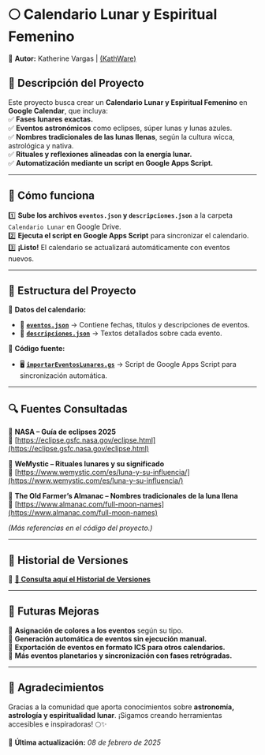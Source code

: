 # 🌕 **Calendario Lunar y Espiritual Femenino**  

📌 **Autor:** Katherine Vargas | [(KathWare)](https://kathware.com.ar)  

## 📌 **Descripción del Proyecto**  

Este proyecto busca crear un **Calendario Lunar y Espiritual Femenino** en **Google Calendar**, que incluya:  
✅ **Fases lunares exactas.**  
✅ **Eventos astronómicos** como eclipses, súper lunas y lunas azules.  
✅ **Nombres tradicionales de las lunas llenas**, según la cultura wicca, astrológica y nativa.  
✅ **Rituales y reflexiones alineadas con la energía lunar.**  
✅ **Automatización mediante un script en Google Apps Script.**  

---

## 🚀 **Cómo funciona**  

1️⃣ **Sube los archivos `eventos.json` y `descripciones.json`** a la carpeta `Calendario Lunar` en Google Drive.  
2️⃣ **Ejecuta el script en Google Apps Script** para sincronizar el calendario.  
3️⃣ **¡Listo!** El calendario se actualizará automáticamente con eventos nuevos.  

---

## 📂 **Estructura del Proyecto**  

📌 **Datos del calendario:**  
- 📜 **[`eventos.json`](./eventos.json)** → Contiene fechas, títulos y descripciones de eventos.  
- 📖 **[`descripciones.json`](./descripciones.json)** → Textos detallados sobre cada evento.  

📌 **Código fuente:**  
- 🖥️ **[`importarEventosLunares.gs`](./importarEventosLunares.gs)** → Script de Google Apps Script para sincronización automática.  

---

## 🔍 **Fuentes Consultadas**  

📌 **NASA – Guía de eclipses 2025**  
🔗 [https://eclipse.gsfc.nasa.gov/eclipse.html](https://eclipse.gsfc.nasa.gov/eclipse.html)  

📌 **WeMystic – Rituales lunares y su significado**  
🔗 [https://www.wemystic.com/es/luna-y-su-influencia/](https://www.wemystic.com/es/luna-y-su-influencia/)  

📌 **The Old Farmer’s Almanac – Nombres tradicionales de la luna llena**  
🔗 [https://www.almanac.com/full-moon-names](https://www.almanac.com/full-moon-names)  

*(Más referencias en el código del proyecto.)*  

---

## 📜 **Historial de Versiones**  

🔗 **[📜 Consulta aquí el Historial de Versiones](version.md)**  

---

## 📅 **Futuras Mejoras**  

🔹 **Asignación de colores a los eventos** según su tipo.  
🔹 **Generación automática de eventos sin ejecución manual.**  
🔹 **Exportación de eventos en formato ICS para otros calendarios.**  
🔹 **Más eventos planetarios y sincronización con fases retrógradas.**  

---

## 💜 **Agradecimientos**  

Gracias a la comunidad que aporta conocimientos sobre **astronomía, astrología y espiritualidad lunar**. ¡Sigamos creando herramientas accesibles e inspiradoras! 🌕✨  

📌 **Última actualización:** *08 de febrero de 2025*  
